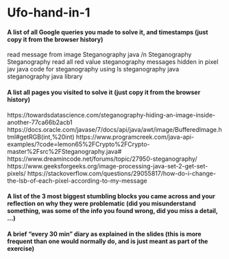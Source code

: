 # Ufo-hand-in-1

<h4>A list of all Google queries you made to solve it, and timestamps (just copy it from the browser history)</h4>

<p>
read message from image Steganography java /n
Steganography
Steganography read all red value 
steganography messages hidden in pixel jav
java code for steganography using ls
steganography java
steganography java library
 
</p>

<h4>A list all pages you visited to solve it (just copy it from the browser history)</h4>

<p>
https://towardsdatascience.com/steganography-hiding-an-image-inside-another-77ca66b2acb1
 https://docs.oracle.com/javase/7/docs/api/java/awt/image/BufferedImage.html#getRGB(int,%20int) 
 https://www.programcreek.com/java-api-examples/?code=lemon65%2FCrypto%2FCrypto-master%2Fsrc%2FSteganography.java#
  https://www.dreamincode.net/forums/topic/27950-steganography/
https://www.geeksforgeeks.org/image-processing-java-set-2-get-set-pixels/  
https://stackoverflow.com/questions/29055817/how-do-i-change-the-lsb-of-each-pixel-according-to-my-message
</p>

<h4>A list of the 3 most biggest stumbling blocks you came across and your reflection on why they were problematic (did you misunderstand something, was some of the info you found wrong, did you miss a detail, …)</h4>


<h4>A brief “every 30 min” diary as explained in the slides (this is more frequent than one would normally do, and is just meant as part of the exercise)</h4>
